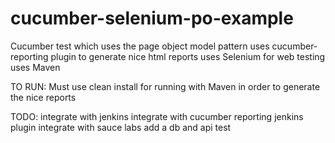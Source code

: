 # cucumber-selenium-po-example

Cucumber test which uses the page object model pattern
uses cucumber-reporting plugin to generate nice html reports
uses Selenium for web testing
uses Maven

TO RUN:
Must use clean install for running with Maven in order to generate the nice reports

TODO:
integrate with jenkins
integrate with cucumber reporting jenkins plugin
integrate with sauce labs
add a db and api test
